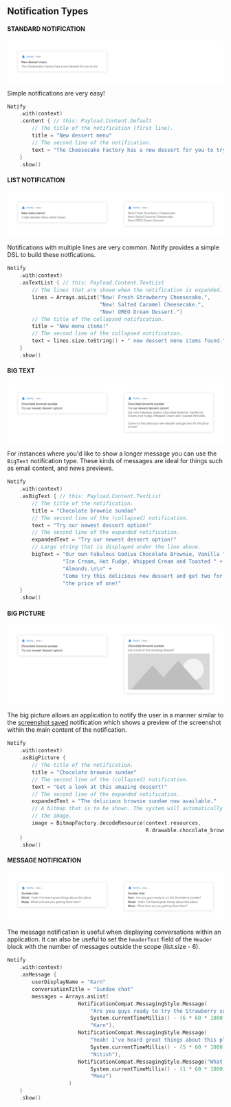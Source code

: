 ## Notification Types

#### STANDARD NOTIFICATION

![Standard Notification](./assets/types/default.svg)

Simple notifications are very easy!

```Kotlin
Notify
    .with(context)
    .content { // this: Payload.Content.Default
        // The title of the notification (first line).
        title = "New dessert menu"
        // The second line of the notification.
        text = "The Cheesecake Factory has a new dessert for you to try!"
    }
    .show()
```

#### LIST NOTIFICATION

![List Notification](./assets/types/list-text.svg)

Notifications with multiple lines are very common. Notify provides a simple DSL to build these notfications.

```Kotlin
Notify
    .with(context)
    .asTextList { // this: Payload.Content.TextList
        // The lines that are shown when the notification is expanded.
        lines = Arrays.asList("New! Fresh Strawberry Cheesecake.",
                              "New! Salted Caramel Cheesecake.",
                              "New! OREO Dream Dessert.")
        // The title of the collapsed notification.
        title = "New menu items!"
        // The second line of the collapsed notification.
        text = lines.size.toString() + " new dessert menu items found."
    }
    .show()
```

#### BIG TEXT

![Big Text Notification](./assets/types/big-text.svg)

For instances where you'd like to show a longer message you can use the `BigText` notification type. These kinds of messages are ideal for things such as email content, and news previews.

```Kotlin
Notify
    .with(context)
    .asBigText { // this: Payload.Content.TextList
        // The title of the notification.
        title = "Chocolate brownie sundae"
        // The second line of the (collapsed) notification.
        text = "Try our newest dessert option!"
        // The second line of the expanded notification.
        expandedText = "Try our newest dessert option!"
        // Large string that is displayed under the line above.
        bigText = "Our own Fabulous Godiva Chocolate Brownie, Vanilla " +
                  "Ice Cream, Hot Fudge, Whipped Cream and Toasted " + 
                  "Almonds.\n\n" +
                  "Come try this delicious new dessert and get two for " +
                  "the price of one!"
    }
    .show()
```

#### BIG PICTURE

![Big Picture Notification](./assets/types/big-picture.svg)

The big picture allows an application to notify the user in a manner similar to the [screenshot saved](https://www.androidexplained.com/wp-content/uploads/2017/10/Pixel-2-Screenshot-Notification.png) notification which shows a preview of the screenshot within the main content of the notification.

```Kotlin
Notify
    .with(context)
    .asBigPicture {
        // The title of the notification.
        title = "Chocolate brownie sundae"
        // The second line of the (collapsed) notification.
        text = "Get a look at this amazing dessert!"
        // The second line of the expanded notification.
        expandedText = "The delicious brownie sundae now available."
        // A bitmap that is to be shown. The system will automatically resize
        // the image.
        image = BitmapFactory.decodeResource(context.resources,
                                             R.drawable.chocolate_brownie_sundae)
    }
    .show()
```

#### MESSAGE NOTIFICATION

![Messages notification](./assets/types/messages.svg)

The message notification is useful when displaying conversations within an application. It can also be useful to set the `headerText` field of the `Header` block with the number of messages outside the scope (list.size - 6).

```Kotlin
Notify
    .with(context)
    .asMessage {
        userDisplayName = "Karn"
        conversationTitle = "Sundae chat"
        messages = Arrays.asList(
                       NotificationCompat.MessagingStyle.Message(
                           "Are you guys ready to try the Strawberry sundae?",
                           System.currentTimeMillis() - (6 * 60 * 1000), // 6 Mins ago
                           "Karn"),
                       NotificationCompat.MessagingStyle.Message(
                           "Yeah! I've heard great things about this place.",
                           System.currentTimeMillis() - (5 * 60 * 1000), // 5 Mins ago
                           "Nitish"),
                       NotificationCompat.MessagingStyle.Message("What time are you getting there Karn?",
                           System.currentTimeMillis() - (1 * 60 * 1000), // 1 Mins ago
                           "Moez")
                    )
    }
    .show()
```